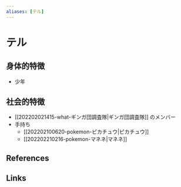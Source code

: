 ```yaml
---
aliases: [テル]
---
```

# テル

## 身体的特徴

- 少年

## 社会的特徴

- [[202202021415-what-ギンガ団調査隊|ギンガ団調査隊]] のメンバー
- 手持ち
	- [[202202100620-pokemon-ピカチュウ|ピカチュウ]]
	- [[202202210216-pokemon-マネネ|マネネ]]

## References



## Links


